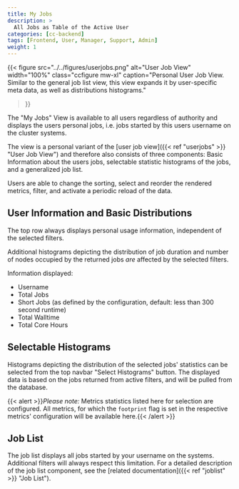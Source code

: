 ```yaml
---
title: My Jobs
description: >
  All Jobs as Table of the Active User
categories: [cc-backend]
tags: [Frontend, User, Manager, Support, Admin]
weight: 1
---
```


{{< figure src="../../figures/userjobs.png" alt="User Job View" width="100%" class="ccfigure mw-xl"
    caption="Personal User Job View. Similar to the general job list view, this view expands it by user-specific meta data, as well as distributions histograms."
>}}

The "My Jobs" View is available to all users regardless of authority and displays the users personal jobs, i.e. jobs started by this users username on the cluster systems.

The view is a personal variant of the [user job view]({{< ref "userjobs" >}} "User Job View") and therefore also consists of three components: Basic Information about the users jobs, selectable statistic histograms of the jobs, and a generalized job list.

Users are able to change the sorting, select and reorder the rendered metrics, filter, and activate a periodic reload of the data.

## User Information and Basic Distributions

The top row always displays personal usage information, independent of the selected filters.

Additional histograms depicting the distribution of job duration and number of nodes occupied by the returned jobs *are* affected by the selected filters.

Information displayed:

* Username
* Total Jobs
* Short Jobs (as defined by the configuration, default: less than 300 second runtime)
* Total Walltime
* Total Core Hours

## Selectable Histograms

Histograms depicting the distribution of the selected jobs' statistics can be selected from the top navbar "Select Histograms" button. The displayed data is based on the jobs returned from active filters, and will be pulled from the database.

{{< alert >}}*Please note:* Metrics statistics listed here for selection are configured. All metrics, for which the `footprint` flag is set in the respective metrics' configuration will be available here.{{< /alert >}}

## Job List

The job list displays all jobs started by your username on the systems. Additional filters will always respect this limitation. For a detailed description of the job list component, see the [related documentation]({{< ref "joblist" >}} "Job List").
